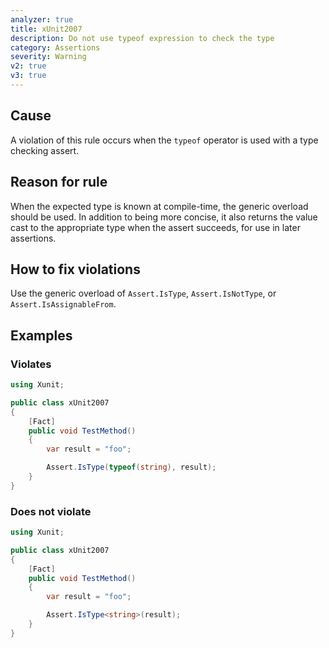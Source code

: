 ```yaml
---
analyzer: true
title: xUnit2007
description: Do not use typeof expression to check the type
category: Assertions
severity: Warning
v2: true
v3: true
---
```


## Cause

A violation of this rule occurs when the `typeof` operator is used with a type checking assert.

## Reason for rule

When the expected type is known at compile-time, the generic overload should be used. In addition to being more concise, it also returns the value cast to the appropriate type when the assert succeeds, for use in later assertions.

## How to fix violations

Use the generic overload of `Assert.IsType`, `Assert.IsNotType`, or `Assert.IsAssignableFrom`.

## Examples

### Violates

```csharp
using Xunit;

public class xUnit2007
{
    [Fact]
    public void TestMethod()
    {
        var result = "foo";

        Assert.IsType(typeof(string), result);
    }
}
```

### Does not violate

```csharp
using Xunit;

public class xUnit2007
{
    [Fact]
    public void TestMethod()
    {
        var result = "foo";

        Assert.IsType<string>(result);
    }
}
```
